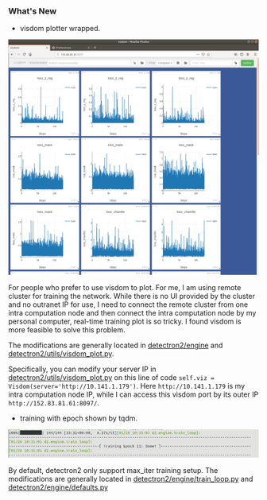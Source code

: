 ### What's New

* visdom plotter wrapped.
<img src=".github/visdom_plot.png" width="600" >

For people who prefer to use visdom to plot.
For me, I am using remote cluster for training the network. While there is no UI provided by the cluster and no outranet IP for use, I need to connect the remote cluster from one intra computation node and then connect the intra computation node by my personal computer, real-time training plot is so tricky. I found visdom is more feasible to solve this problem.

The modifications are generally located in
[detectron2/engine](detectron2/engine) and [detectron2/utils/visdom_plot.py](detectron2/utils/visdom_plot.py).

Specifically, you can modify your server IP in [detectron2/utils/visdom_plot.py](detectron2/utils/visdom_plot.py) on this line of code `self.viz = Visdom(server='http://10.141.1.179')`. Here `http://10.141.1.179` is my intra computation node IP, while I can access this visdom port by its outer IP `http://152.83.81.61:8097/`.


* training with epoch shown by tqdm.
<img src=".github/training_epoch_tqdm.png" width="600" >

By default, detectron2 only support max_iter training setup.
The modifications are generally located in [detectron2/engine/train_loop.py](detectron2/engine/train_loop.py) and [detectron2/engine/defaults.py](detectron2/engine/defaults.py)
